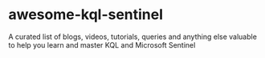 # awesome-kql-sentinel
A curated list of blogs, videos, tutorials, queries and anything else valuable to help you learn and master KQL and Microsoft Sentinel
